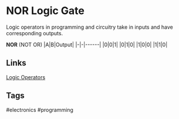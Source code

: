 # NOR Logic Gate 

Logic operators in programming and circuitry take in inputs and have corresponding outputs.

**NOR** (NOT OR)
|A|B|Output|
|-|-|------|
|0|0|1|
|0|1|0|
|1|0|0|
|1|1|0|

## Links
[Logic Operators](../202305122125)

## Tags
#electronics #programming
